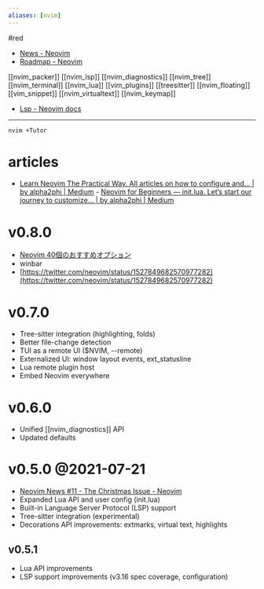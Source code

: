 ```yaml
---
aliases: [nvim]
---
```

#red

- [News - Neovim](https://neovim.io/news/)
- [Roadmap - Neovim](https://neovim.io/roadmap/)

[[nvim_packer]]
[[nvim_lsp]]
[[nvim_diagnostics]]
[[nvim_tree]]
[[nvim_terminal]]
[[nvim_lua]]
[[vim_plugins]]
[[treesitter]]
[[nvim_floating]]
[[vim_snippet]]
[[nvim_virtualtext]]
[[nvim_keymap]]

- [Lsp - Neovim docs](https://neovim.io/doc/user/lsp.html)

---

```sh
nvim +Tutor
```

# articles
- [Learn Neovim The Practical Way. All articles on how to configure and… | by alpha2phi | Medium](https://alpha2phi.medium.com/learn-neovim-the-practical-way-8818fcf4830f#545a)
		- [Neovim for Beginners — init.lua. Let’s start our journey to customize… | by alpha2phi | Medium](https://alpha2phi.medium.com/neovim-for-beginners-init-lua-45ff91f741cb)

# v0.8.0
- [Neovim 40個のおすすめオプション](https://jp.magicode.io/denx/articles/eb5a9c43526e4592937977bf3a959ad3)
- winbar
- [https://twitter.com/neovim/status/1527849682570977282](https://twitter.com/neovim/status/1527849682570977282)

# v0.7.0
- Tree-sitter integration (highlighting, folds)
- Better file-change detection
- TUI as a remote UI ($NVIM, --remote)
- Externalized UI: window layout events, ext_statusline
- Lua remote plugin host
- Embed Neovim everywhere

# v0.6.0
- Unified [[nvim_diagnostics]] API
- Updated defaults

# v0.5.0 @2021-07-21
- [Neovim News #11 - The Christmas Issue - Neovim](https://neovim.io/news/2021/07)
- Expanded Lua API and user config (init.lua)
- Built-in Language Server Protocol (LSP) support
- Tree-sitter integration (experimental)
- Decorations API improvements: extmarks, virtual text, highlights

## v0.5.1
- Lua API improvements
- LSP support improvements (v3.16 spec coverage, configuration)
